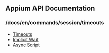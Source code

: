 ## Appium API Documentation

  ### /docs/en/commands/session/timeouts

<div class="api-index">

<ul>
    <li><a href='/docs/en/commands/session/timeouts/timeouts.md'>Timeouts</a></li>
    <li><a href='/docs/en/commands/session/timeouts/implicit-wait.md'>Implicit Wait</a></li>
    <li><a href='/docs/en/commands/session/timeouts/async-script.md'>Async Script</a></li>
</ul>
</div>
